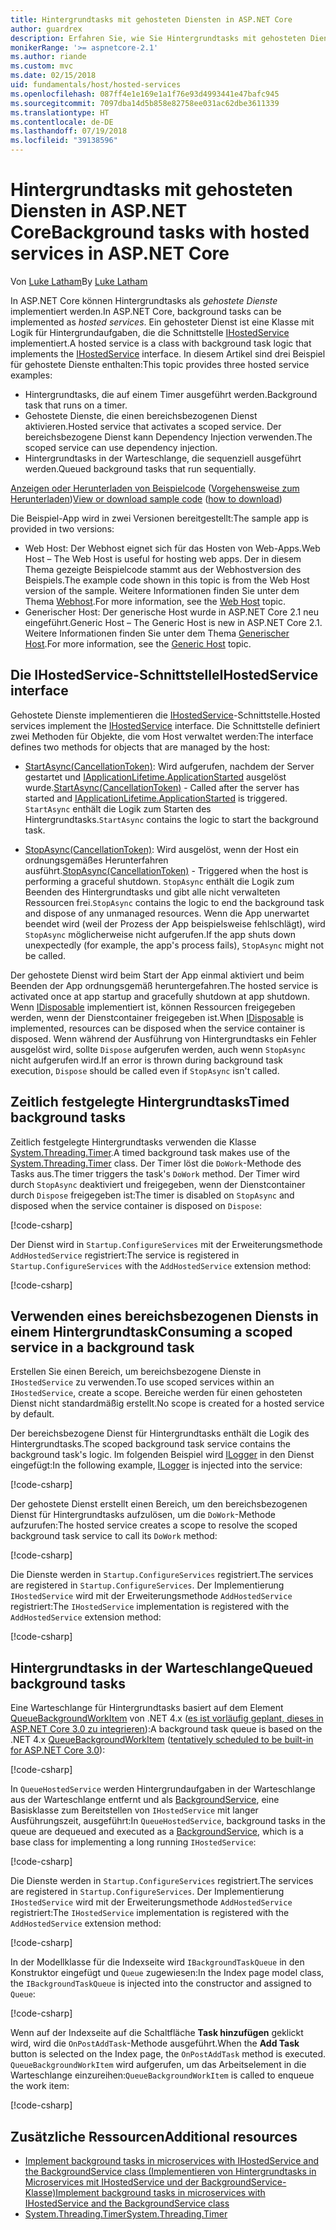```yaml
---
title: Hintergrundtasks mit gehosteten Diensten in ASP.NET Core
author: guardrex
description: Erfahren Sie, wie Sie Hintergrundtasks mit gehosteten Diensten in ASP.NET Core implementieren.
monikerRange: '>= aspnetcore-2.1'
ms.author: riande
ms.custom: mvc
ms.date: 02/15/2018
uid: fundamentals/host/hosted-services
ms.openlocfilehash: 087ff4e1e169e1a1f76e93d4993441e47bafc945
ms.sourcegitcommit: 7097dba14d5b858e82758ee031ac62dbe3611339
ms.translationtype: HT
ms.contentlocale: de-DE
ms.lasthandoff: 07/19/2018
ms.locfileid: "39138596"
---
```

# <a name="background-tasks-with-hosted-services-in-aspnet-core"></a><span data-ttu-id="132ad-103">Hintergrundtasks mit gehosteten Diensten in ASP.NET Core</span><span class="sxs-lookup"><span data-stu-id="132ad-103">Background tasks with hosted services in ASP.NET Core</span></span>

<span data-ttu-id="132ad-104">Von [Luke Latham](https://github.com/guardrex)</span><span class="sxs-lookup"><span data-stu-id="132ad-104">By [Luke Latham](https://github.com/guardrex)</span></span>

<span data-ttu-id="132ad-105">In ASP.NET Core können Hintergrundtasks als *gehostete Dienste* implementiert werden.</span><span class="sxs-lookup"><span data-stu-id="132ad-105">In ASP.NET Core, background tasks can be implemented as *hosted services*.</span></span> <span data-ttu-id="132ad-106">Ein gehosteter Dienst ist eine Klasse mit Logik für Hintergrundaufgaben, die die Schnittstelle [IHostedService](/dotnet/api/microsoft.extensions.hosting.ihostedservice) implementiert.</span><span class="sxs-lookup"><span data-stu-id="132ad-106">A hosted service is a class with background task logic that implements the [IHostedService](/dotnet/api/microsoft.extensions.hosting.ihostedservice) interface.</span></span> <span data-ttu-id="132ad-107">In diesem Artikel sind drei Beispiel für gehostete Dienste enthalten:</span><span class="sxs-lookup"><span data-stu-id="132ad-107">This topic provides three hosted service examples:</span></span>

* <span data-ttu-id="132ad-108">Hintergrundtasks, die auf einem Timer ausgeführt werden.</span><span class="sxs-lookup"><span data-stu-id="132ad-108">Background task that runs on a timer.</span></span>
* <span data-ttu-id="132ad-109">Gehostete Dienste, die einen bereichsbezogenen Dienst aktivieren.</span><span class="sxs-lookup"><span data-stu-id="132ad-109">Hosted service that activates a scoped service.</span></span> <span data-ttu-id="132ad-110">Der bereichsbezogene Dienst kann Dependency Injection verwenden.</span><span class="sxs-lookup"><span data-stu-id="132ad-110">The scoped service can use dependency injection.</span></span>
* <span data-ttu-id="132ad-111">Hintergrundtasks in der Warteschlange, die sequenziell ausgeführt werden.</span><span class="sxs-lookup"><span data-stu-id="132ad-111">Queued background tasks that run sequentially.</span></span>

<span data-ttu-id="132ad-112">[Anzeigen oder Herunterladen von Beispielcode](https://github.com/aspnet/Docs/tree/master/aspnetcore/fundamentals/host/hosted-services/samples/) ([Vorgehensweise zum Herunterladen](xref:tutorials/index#how-to-download-a-sample))</span><span class="sxs-lookup"><span data-stu-id="132ad-112">[View or download sample code](https://github.com/aspnet/Docs/tree/master/aspnetcore/fundamentals/host/hosted-services/samples/) ([how to download](xref:tutorials/index#how-to-download-a-sample))</span></span>

<span data-ttu-id="132ad-113">Die Beispiel-App wird in zwei Versionen bereitgestellt:</span><span class="sxs-lookup"><span data-stu-id="132ad-113">The sample app is provided in two versions:</span></span>

* <span data-ttu-id="132ad-114">Web Host: Der Webhost eignet sich für das Hosten von Web-Apps.</span><span class="sxs-lookup"><span data-stu-id="132ad-114">Web Host &ndash; The Web Host is useful for hosting web apps.</span></span> <span data-ttu-id="132ad-115">Der in diesem Thema gezeigte Beispielcode stammt aus der Webhostversion des Beispiels.</span><span class="sxs-lookup"><span data-stu-id="132ad-115">The example code shown in this topic is from the Web Host version of the sample.</span></span> <span data-ttu-id="132ad-116">Weitere Informationen finden Sie unter dem Thema [Webhost](xref:fundamentals/host/web-host).</span><span class="sxs-lookup"><span data-stu-id="132ad-116">For more information, see the [Web Host](xref:fundamentals/host/web-host) topic.</span></span>
* <span data-ttu-id="132ad-117">Generischer Host: Der generische Host wurde in ASP.NET Core 2.1 neu eingeführt.</span><span class="sxs-lookup"><span data-stu-id="132ad-117">Generic Host &ndash; The Generic Host is new in ASP.NET Core 2.1.</span></span> <span data-ttu-id="132ad-118">Weitere Informationen finden Sie unter dem Thema [Generischer Host](xref:fundamentals/host/generic-host).</span><span class="sxs-lookup"><span data-stu-id="132ad-118">For more information, see the [Generic Host](xref:fundamentals/host/generic-host) topic.</span></span>

## <a name="ihostedservice-interface"></a><span data-ttu-id="132ad-119">Die IHostedService-Schnittstelle</span><span class="sxs-lookup"><span data-stu-id="132ad-119">IHostedService interface</span></span>

<span data-ttu-id="132ad-120">Gehostete Dienste implementieren die [IHostedService](/dotnet/api/microsoft.extensions.hosting.ihostedservice)-Schnittstelle.</span><span class="sxs-lookup"><span data-stu-id="132ad-120">Hosted services implement the [IHostedService](/dotnet/api/microsoft.extensions.hosting.ihostedservice) interface.</span></span> <span data-ttu-id="132ad-121">Die Schnittstelle definiert zwei Methoden für Objekte, die vom Host verwaltet werden:</span><span class="sxs-lookup"><span data-stu-id="132ad-121">The interface defines two methods for objects that are managed by the host:</span></span>

* <span data-ttu-id="132ad-122">[StartAsync(CancellationToken)](/dotnet/api/microsoft.extensions.hosting.ihostedservice.startasync): Wird aufgerufen, nachdem der Server gestartet und [IApplicationLifetime.ApplicationStarted](/dotnet/api/microsoft.aspnetcore.hosting.iapplicationlifetime.applicationstarted) ausgelöst wurde.</span><span class="sxs-lookup"><span data-stu-id="132ad-122">[StartAsync(CancellationToken)](/dotnet/api/microsoft.extensions.hosting.ihostedservice.startasync) - Called after the server has started and [IApplicationLifetime.ApplicationStarted](/dotnet/api/microsoft.aspnetcore.hosting.iapplicationlifetime.applicationstarted) is triggered.</span></span> <span data-ttu-id="132ad-123">`StartAsync` enthält die Logik zum Starten des Hintergrundtasks.</span><span class="sxs-lookup"><span data-stu-id="132ad-123">`StartAsync` contains the logic to start the background task.</span></span>

* <span data-ttu-id="132ad-124">[StopAsync(CancellationToken)](/dotnet/api/microsoft.extensions.hosting.ihostedservice.stopasync): Wird ausgelöst, wenn der Host ein ordnungsgemäßes Herunterfahren ausführt.</span><span class="sxs-lookup"><span data-stu-id="132ad-124">[StopAsync(CancellationToken)](/dotnet/api/microsoft.extensions.hosting.ihostedservice.stopasync) - Triggered when the host is performing a graceful shutdown.</span></span> <span data-ttu-id="132ad-125">`StopAsync` enthält die Logik zum Beenden des Hintergrundtasks und gibt alle nicht verwalteten Ressourcen frei.</span><span class="sxs-lookup"><span data-stu-id="132ad-125">`StopAsync` contains the logic to end the background task and dispose of any unmanaged resources.</span></span> <span data-ttu-id="132ad-126">Wenn die App unerwartet beendet wird (weil der Prozess der App beispielsweise fehlschlägt), wird `StopAsync` möglicherweise nicht aufgerufen.</span><span class="sxs-lookup"><span data-stu-id="132ad-126">If the app shuts down unexpectedly (for example, the app's process fails), `StopAsync` might not be called.</span></span>

<span data-ttu-id="132ad-127">Der gehostete Dienst wird beim Start der App einmal aktiviert und beim Beenden der App ordnungsgemäß heruntergefahren.</span><span class="sxs-lookup"><span data-stu-id="132ad-127">The hosted service is activated once at app startup and gracefully shutdown at app shutdown.</span></span> <span data-ttu-id="132ad-128">Wenn [IDisposable](/dotnet/api/system.idisposable) implementiert ist, können Ressourcen freigegeben werden, wenn der Dienstcontainer freigegeben ist.</span><span class="sxs-lookup"><span data-stu-id="132ad-128">When [IDisposable](/dotnet/api/system.idisposable) is implemented, resources can be disposed when the service container is disposed.</span></span> <span data-ttu-id="132ad-129">Wenn während der Ausführung von Hintergrundtasks ein Fehler ausgelöst wird, sollte `Dispose` aufgerufen werden, auch wenn `StopAsync` nicht aufgerufen wird.</span><span class="sxs-lookup"><span data-stu-id="132ad-129">If an error is thrown during background task execution, `Dispose` should be called even if `StopAsync` isn't called.</span></span>

## <a name="timed-background-tasks"></a><span data-ttu-id="132ad-130">Zeitlich festgelegte Hintergrundtasks</span><span class="sxs-lookup"><span data-stu-id="132ad-130">Timed background tasks</span></span>

<span data-ttu-id="132ad-131">Zeitlich festgelegte Hintergrundtasks verwenden die Klasse [System.Threading.Timer](/dotnet/api/system.threading.timer).</span><span class="sxs-lookup"><span data-stu-id="132ad-131">A timed background task makes use of the [System.Threading.Timer](/dotnet/api/system.threading.timer) class.</span></span> <span data-ttu-id="132ad-132">Der Timer löst die `DoWork`-Methode des Tasks aus.</span><span class="sxs-lookup"><span data-stu-id="132ad-132">The timer triggers the task's `DoWork` method.</span></span> <span data-ttu-id="132ad-133">Der Timer wird durch `StopAsync` deaktiviert und freigegeben, wenn der Dienstcontainer durch `Dispose` freigegeben ist:</span><span class="sxs-lookup"><span data-stu-id="132ad-133">The timer is disabled on `StopAsync` and disposed when the service container is disposed on `Dispose`:</span></span>

[!code-csharp[](hosted-services/samples/2.x/BackgroundTasksSample-WebHost/Services/TimedHostedService.cs?name=snippet1&highlight=15-16,30,37)]

<span data-ttu-id="132ad-134">Der Dienst wird in `Startup.ConfigureServices` mit der Erweiterungsmethode `AddHostedService` registriert:</span><span class="sxs-lookup"><span data-stu-id="132ad-134">The service is registered in `Startup.ConfigureServices` with the `AddHostedService` extension method:</span></span>

[!code-csharp[](hosted-services/samples/2.x/BackgroundTasksSample-WebHost/Startup.cs?name=snippet1)]

## <a name="consuming-a-scoped-service-in-a-background-task"></a><span data-ttu-id="132ad-135">Verwenden eines bereichsbezogenen Diensts in einem Hintergrundtask</span><span class="sxs-lookup"><span data-stu-id="132ad-135">Consuming a scoped service in a background task</span></span>

<span data-ttu-id="132ad-136">Erstellen Sie einen Bereich, um bereichsbezogene Dienste in `IHostedService` zu verwenden.</span><span class="sxs-lookup"><span data-stu-id="132ad-136">To use scoped services within an `IHostedService`, create a scope.</span></span> <span data-ttu-id="132ad-137">Bereiche werden für einen gehosteten Dienst nicht standardmäßig erstellt.</span><span class="sxs-lookup"><span data-stu-id="132ad-137">No scope is created for a hosted service by default.</span></span>

<span data-ttu-id="132ad-138">Der bereichsbezogene Dienst für Hintergrundtasks enthält die Logik des Hintergrundtasks.</span><span class="sxs-lookup"><span data-stu-id="132ad-138">The scoped background task service contains the background task's logic.</span></span> <span data-ttu-id="132ad-139">Im folgenden Beispiel wird [ILogger](/dotnet/api/microsoft.extensions.logging.ilogger) in den Dienst eingefügt:</span><span class="sxs-lookup"><span data-stu-id="132ad-139">In the following example, [ILogger](/dotnet/api/microsoft.extensions.logging.ilogger) is injected into the service:</span></span>

[!code-csharp[](hosted-services/samples/2.x/BackgroundTasksSample-WebHost/Services/ScopedProcessingService.cs?name=snippet1)]

<span data-ttu-id="132ad-140">Der gehostete Dienst erstellt einen Bereich, um den bereichsbezogenen Dienst für Hintergrundtasks aufzulösen, um die `DoWork`-Methode aufzurufen:</span><span class="sxs-lookup"><span data-stu-id="132ad-140">The hosted service creates a scope to resolve the scoped background task service to call its `DoWork` method:</span></span>

[!code-csharp[](hosted-services/samples/2.x/BackgroundTasksSample-WebHost/Services/ConsumeScopedServiceHostedService.cs?name=snippet1&highlight=29-36)]

<span data-ttu-id="132ad-141">Die Dienste werden in `Startup.ConfigureServices` registriert.</span><span class="sxs-lookup"><span data-stu-id="132ad-141">The services are registered in `Startup.ConfigureServices`.</span></span> <span data-ttu-id="132ad-142">Der Implementierung `IHostedService` wird mit der Erweiterungsmethode `AddHostedService` registriert:</span><span class="sxs-lookup"><span data-stu-id="132ad-142">The `IHostedService` implementation is registered with the `AddHostedService` extension method:</span></span>

[!code-csharp[](hosted-services/samples/2.x/BackgroundTasksSample-WebHost/Startup.cs?name=snippet2)]

## <a name="queued-background-tasks"></a><span data-ttu-id="132ad-143">Hintergrundtasks in der Warteschlange</span><span class="sxs-lookup"><span data-stu-id="132ad-143">Queued background tasks</span></span>

<span data-ttu-id="132ad-144">Eine Warteschlange für Hintergrundtasks basiert auf dem Element [QueueBackgroundWorkItem](/dotnet/api/system.web.hosting.hostingenvironment.queuebackgroundworkitem) von .NET 4.x ([es ist vorläufig geplant, dieses in ASP.NET Core 3.0 zu integrieren](https://github.com/aspnet/Hosting/issues/1280)):</span><span class="sxs-lookup"><span data-stu-id="132ad-144">A background task queue is based on the .NET 4.x [QueueBackgroundWorkItem](/dotnet/api/system.web.hosting.hostingenvironment.queuebackgroundworkitem) ([tentatively scheduled to be built-in for ASP.NET Core 3.0](https://github.com/aspnet/Hosting/issues/1280)):</span></span>

[!code-csharp[](hosted-services/samples/2.x/BackgroundTasksSample-WebHost/Services/BackgroundTaskQueue.cs?name=snippet1)]

<span data-ttu-id="132ad-145">In `QueueHostedService` werden Hintergrundaufgaben in der Warteschlange aus der Warteschlange entfernt und als [BackgroundService](/dotnet/api/microsoft.extensions.hosting.backgroundservice), eine Basisklasse zum Bereitstellen von `IHostedService` mit langer Ausführungszeit, ausgeführt:</span><span class="sxs-lookup"><span data-stu-id="132ad-145">In `QueueHostedService`, background tasks in the queue are dequeued and executed as a [BackgroundService](/dotnet/api/microsoft.extensions.hosting.backgroundservice), which is a base class for implementing a long running `IHostedService`:</span></span>

[!code-csharp[](hosted-services/samples/2.x/BackgroundTasksSample-WebHost/Services/QueuedHostedService.cs?name=snippet1&highlight=16,20)]

<span data-ttu-id="132ad-146">Die Dienste werden in `Startup.ConfigureServices` registriert.</span><span class="sxs-lookup"><span data-stu-id="132ad-146">The services are registered in `Startup.ConfigureServices`.</span></span> <span data-ttu-id="132ad-147">Der Implementierung `IHostedService` wird mit der Erweiterungsmethode `AddHostedService` registriert:</span><span class="sxs-lookup"><span data-stu-id="132ad-147">The `IHostedService` implementation is registered with the `AddHostedService` extension method:</span></span>

[!code-csharp[](hosted-services/samples/2.x/BackgroundTasksSample-WebHost/Startup.cs?name=snippet3)]

<span data-ttu-id="132ad-148">In der Modellklasse für die Indexseite wird `IBackgroundTaskQueue` in den Konstruktor eingefügt und `Queue` zugewiesen:</span><span class="sxs-lookup"><span data-stu-id="132ad-148">In the Index page model class, the `IBackgroundTaskQueue` is injected into the constructor and assigned to `Queue`:</span></span>

[!code-csharp[](hosted-services/samples/2.x/BackgroundTasksSample-WebHost/Pages/Index.cshtml.cs?name=snippet1)]

<span data-ttu-id="132ad-149">Wenn auf der Indexseite auf die Schaltfläche **Task hinzufügen** geklickt wird, wird die `OnPostAddTask`-Methode ausgeführt.</span><span class="sxs-lookup"><span data-stu-id="132ad-149">When the **Add Task** button is selected on the Index page, the `OnPostAddTask` method is executed.</span></span> <span data-ttu-id="132ad-150">`QueueBackgroundWorkItem` wird aufgerufen, um das Arbeitselement in die Warteschlange einzureihen:</span><span class="sxs-lookup"><span data-stu-id="132ad-150">`QueueBackgroundWorkItem` is called to enqueue the work item:</span></span>

[!code-csharp[](hosted-services/samples/2.x/BackgroundTasksSample-WebHost/Pages/Index.cshtml.cs?name=snippet2)]

## <a name="additional-resources"></a><span data-ttu-id="132ad-151">Zusätzliche Ressourcen</span><span class="sxs-lookup"><span data-stu-id="132ad-151">Additional resources</span></span>

* [<span data-ttu-id="132ad-152">Implement background tasks in microservices with IHostedService and the BackgroundService class (Implementieren von Hintergrundtasks in Microservices mit IHostedService und der BackgroundService-Klasse)</span><span class="sxs-lookup"><span data-stu-id="132ad-152">Implement background tasks in microservices with IHostedService and the BackgroundService class</span></span>](/dotnet/standard/microservices-architecture/multi-container-microservice-net-applications/background-tasks-with-ihostedservice)
* [<span data-ttu-id="132ad-153">System.Threading.Timer</span><span class="sxs-lookup"><span data-stu-id="132ad-153">System.Threading.Timer</span></span>](/dotnet/api/system.threading.timer)
